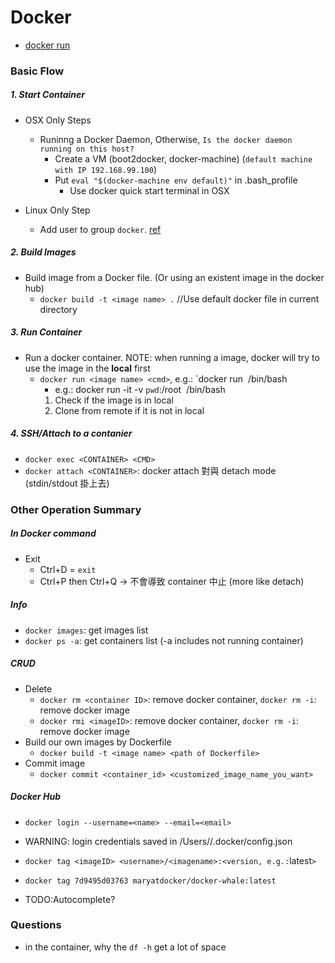 # Docker
* [docker run](docker-run.md)


### Basic Flow
##### 1. Start Container
  * OSX Only Steps
    * Runinng a Docker Daemon, Otherwise, `Is the docker daemon running on this host?`
      * Create a VM (boot2docker, docker-machine) (`default machine with IP 192.168.99.100`)
      * Put `eval "$(docker-machine env default)"` in .bash_profile
        * Use docker quick start terminal in OSX

  * Linux Only Step
    * Add user to group `docker`. [ref](http://stackoverflow.com/questions/33562109/docker-command-cant-connect-to-docker-daemon)

##### 2. Build Images
  * Build image from a Docker file. (Or using an existent image in the docker hub)
    * `docker build -t <image name> .` //Use default docker file in current directory

##### 3. Run Container
  * Run a docker container. NOTE: when running a image, docker will try to use the image in the **local** first
    * `docker run <image name> <cmd>`, e.g.: `docker run <image> /bin/bash
      * e.g.: docker run -it -v `pwd`:/root <image name> /bin/bash
      1. Check if the image is in local
      1. Clone from remote if it is not in local


##### 4. SSH/Attach to a contanier
  * `docker exec <CONTAINER> <CMD>`
  * `docker attach <CONTAINER>`: docker attach 對與 detach mode (stdin/stdout 掛上去)

### Other Operation Summary

##### In Docker command
  * Exit
    * Ctrl+D  = `exit`
    * Ctrl+P then Ctrl+Q -> 不會導致 container 中止 (more like detach)

##### Info
  * `docker images`: get images list
  * `docker ps -a`: get  containers list (-a includes not running container)

##### CRUD
  * Delete
    * `docker rm <container ID>`: remove docker container, `docker rm -i`: remove docker image
    * `docker rmi <imageID>`: remove docker container, `docker rm -i`: remove docker image
  * Build our own images by Dockerfile
    * `docker build -t <image name> <path of Dockerfile>`
  * Commit image
    * `docker commit <container_id> <customized_image_name_you_want>`

##### Docker Hub
* `docker login --username=<name> --email=<email>`
 * WARNING: login credentials saved in /Users/<user>/.docker/config.json

* `docker tag <imageID> <username>/<imagename>:<version, e.g.:`latest`>`
 * `docker tag 7d9495d03763 maryatdocker/docker-whale:latest`
  * TODO:Autocomplete?

### Questions
* in the container, why the `df -h` get a lot of space
